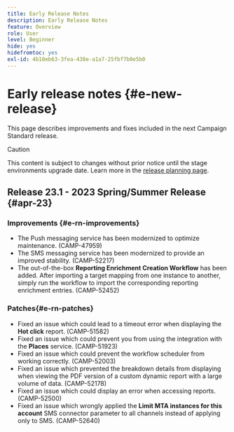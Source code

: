 ```yaml
---
title: Early Release Notes
description: Early Release Notes
feature: Overview
role: User
level: Beginner
hide: yes
hidefromtoc: yes
exl-id: 4b10eb63-3fea-438e-a1a7-25fbf7b0e5b0
---
```


# Early release notes {#e-new-release}

This page describes improvements and fixes included in the next Campaign Standard release.
>[!CAUTION]
>
> This content is subject to changes without prior notice until the stage environments upgrade date. Learn more in the [release planning page](../../rn/using/release-planning.md).

## Release 23.1 - 2023 Spring/Summer Release {#apr-23}

### Improvements {#e-rn-improvements}

* The Push messaging service has been modernized to optimize maintenance. (CAMP-47959)
* The SMS messaging service has been modernized to provide an improved stability. (CAMP-52217)
* The out-of-the-box **Reporting Enrichment Creation Workflow** has been added. After importing a target mapping from one instance to another, simply run the workflow to import the corresponding reporting enrichment entries. (CAMP-52452)

### Patches{#e-rn-patches}

* Fixed an issue which could lead to a timeout error when displaying the **Hot click** report. (CAMP-51582)
* Fixed an issue which could prevent you from using the integration with the **Places** service. (CAMP-51923)
* Fixed an issue which could prevent the workflow scheduler from working correctly. (CAMP-52003)
* Fixed an issue which prevented the breakdown details from displaying when viewing the PDF version of a custom dynamic report with a large volume of data. (CAMP-52178)
* Fixed an issue which could display an error when accessing reports. (CAMP-52500)
* Fixed an issue which wrongly applied the **Limit MTA instances for this account** SMS connector parameter to all channels instead of applying only to SMS. (CAMP-52640)
